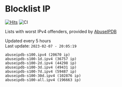 # Blocklist IP

[![Hits](https://hits.seeyoufarm.com/api/count/incr/badge.svg?url=https%3A%2F%2Fgithub.com%2Fborestad%2Fblocklist-ip%2F&count_bg=%2379C83D&title_bg=%23555555&icon=&icon_color=%23E7E7E7&title=hits&edge_flat=false)](https://hits.seeyoufarm.com)  ![CI](https://img.shields.io/github/workflow/status/borestad/blocklist-ip/CI?style=flat-square)

Lists with worst IPv4 offenders, provided by [AbuseIPDB](https://www.abuseipdb.com/)

<!-- FOOTER-PLACEHOLDER -->
Updated every 5 hours<br>
Last update: `2023-02-07 - 20:05:19`
```
abuseipdb-s100.ipv4 (20670 ip)
abuseipdb-s100-1d.ipv4 (36757 ip)
abuseipdb-s100-2d.ipv4 (44298 ip)
abuseipdb-s100-3d.ipv4 (49431 ip)
abuseipdb-s100-7d.ipv4 (59487 ip)
abuseipdb-s100-30d.ipv4 (102876 ip)
abuseipdb-s100-all.ipv4 (196663 ip)
```
